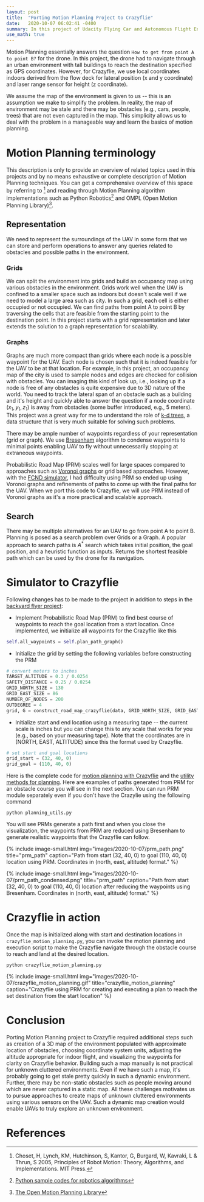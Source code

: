 ```yaml
---
layout: post
title:  "Porting Motion Planning Project to Crazyflie"
date:   2020-10-07 06:02:41 -0400
summary: In this project of Udacity Flying Car and Autonomous Flight Engineer nanodegree, we will make the drone fly through an obstacle course.
use_math: true
---
```


Motion Planning essentially answers the question `How to get from point A to point B?` for the drone. In this project, the drone had to navigate through an urban environment with tall buildings to reach the destination specified as GPS coordinates. However, for Crazyflie, we use local coordinates indoors derived from the flow deck for lateral position (x and y coordinate) and laser range sensor for height (z coordinate).

We assume the map of the environment is given to us -- this is an assumption we make to simplify the problem. In reality, the map of environment may be stale and there may be obstacles (e.g., cars, people, trees) that are not even captured in the map. This simplicity allows us to deal with the problem in a manageable way and learn the basics of motion planning.

# Motion Planning terminology
This description is only to provide an overview of related topics used in this projects and by no means exhaustive or complete description of Motion Planning techniques. You can get a comprehensive overview of this space by referring to [^1] and reading through Motion Planning algorithm implementations such as Python Robotics[^3] and OMPL (Open Motion Planning Library)[^2].

## Representation
We need to represent the surroundings of the UAV in some form that we can store and perform operations to answer any queries related to obstacles and possible paths in the environment.

### Grids
We can split the environment into grids and build an occupancy map using various obstacles in the environment. Grids work well when the UAV is confined to a smaller space such as indoors but doesn't scale well if we need to model a large area such as city. In such a grid, each cell is either occupied or not occupied. We can find paths from point A to point B by traversing the cells that are feasible from the starting point to the destination point. In this project starts with a grid representation and later extends the solution to a graph representation for scalability. 

### Graphs
Graphs are much more compact than grids where each node is a possible waypoint for the UAV. Each node is chosen such that it is indeed feasible for the UAV to be at that location. For example, in this project, an occupancy map of the city is used to sample nodes and edges are checked for collision with obstacles. You can imaging this kind of look up, i.e., looking up if a node is free of any obstacles is quite expensive due to 3D nature of the world. You need to track the lateral span of an obstacle such as a building and it's height and quickly able to answer the question if a node coordinate $(x_{1}, y_{1}, z_{1})$ is away from obstacles (some buffer introduced, e.g., 5 meters). This project was a great way for me to understand the role of [k-d trees](https://www.quora.com/What-is-a-kd-tree-and-what-is-it-used-for), a data structure that is very much suitable for solving such problems.

There may be ample number of waypoints regardless of your representation (grid or graph). We use [Bresenham](https://en.wikipedia.org/wiki/Bresenham%27s_line_algorithm) algorithm to condense waypoints to minimal points enabling UAV to fly without unnecessarily stopping at extraneous waypoints.

Probabilistic Road Map (PRM) scales well for large spaces compared to approaches such as [Voronoi graphs](https://en.wikipedia.org/wiki/Voronoi_diagram) or grid based approaches. However, with the [FCND simulator](https://github.com/udacity/FCND-Simulator-Releases/releases), I had difficulty using PRM so ended up using Voronoi graphs and refinements of paths to come up with the final paths for the UAV. When we port this code to Crazyflie, we will use PRM instead of Voronoi graphs as it's a more practical and scalable approach.

## Search
There may be multiple alternatives for an UAV to go from point A to point B. Planning is posed as a search problem over Grids or a Graph. A popular approach to search paths is $A^{*}$ search which takes initial position, the goal position, and a heuristic function as inputs. Returns the shortest feasible path which can be used by the drone for its navigation. 

# Simulator to Crazyflie
Following changes has to be made to the project in addition to steps in the
[backyard flyer project](https://pramodatre.github.io/2020/10/03/backyard-flyer-project):
* Implement Probabilistic Road Map (PRM) to find best course of waypoints to reach the goal location from a start location. Once implemented, we initialize all waypoints for the Crazyflie like this
```python
self.all_waypoints = self.plan_path_graph()
```
* Initialize the grid by setting the following variables before constructing the PRM
```python
# convert meters to inches
TARGET_ALTITUDE = 0.3 / 0.0254
SAFETY_DISTANCE = 0.25 / 0.0254
GRID_NORTH_SIZE = 130
GRID_EAST_SIZE = 86
NUMBER_OF_NODES = 200
OUTDEGREE = 4
grid, G = construct_road_map_crazyflie(data, GRID_NORTH_SIZE, GRID_EAST_SIZE, TARGET_ALTITUDE, SAFETY_DISTANCE, NUMBER_OF_NODES, OUTDEGREE)
```
* Initialize start and end location using a measuring tape -- the current scale is inches but you can change this to any scale that works for you (e.g., based on your measuring tape). Note that the coordinates are in (NORTH, EAST, ALTITUDE) since this the format used by Crazyflie.
```python
# set start and goal locations
grid_start = (32, 40, 0)
grid_goal = (110, 40, 0)
```

Here is the complete code for [motion planning with Crazyflie](https://github.com/pramodatre/FCND-projects-crazyflie-port/blob/master/crazyflie_motion_planning.py) and the [utility methods for planning](https://github.com/pramodatre/FCND-projects-crazyflie-port/blob/master/planning_utils.py). Here are examples of paths generated from PRM for an obstacle course you will see in the next section. You can run PRM module separately even if you don't have the Crazylie using the following command
```code
python planning_utils.py 
```
You will see PRMs generate a path first and when you close the visualization, the waypoints from PRM are reduced using Bresenham to generate realistic waypoints that the Crazyflie can follow.

{% include image-small.html img="images/2020-10-07/prm_path.png" title="prm_path" caption="Path from start (32, 40, 0) to goal (110, 40, 0) location using PRM. Coordinates in (north, east, altitude) format." %}

{% include image-small.html img="images/2020-10-07/prm_path_condensed.png" title="prm_path" caption="Path from start (32, 40, 0) to goal (110, 40, 0) location after reducing the waypoints using Bresenham. Coordinates in (north, east, altitude) format." %}

# Crazyflie in action

Once the map is initialized along with start and destination locations in `crazyflie_motion_planning.py`, you can invoke the motion planning and execution script to make the Crazyflie navigate through the obstacle course to reach and land at the desired location.
```code
python crazyflie_motion_planning.py
```

{% include image-small.html img="images/2020-10-07/crazyflie_motion_planning.gif" title="crazyflie_motion_planning" caption="Crazyflie using PRM for creating and executing a plan to reach the set destination from the start location" %}

# Conclusion
Porting Motion Planning project to Crazyflie required additional steps such as creation of a 3D map of the environment populated with approximate location of obstacles, choosing coordinate system units, adjusting the altitude appropriate for indoor flight, and visualizing the waypoints for clarity on Crazyflie behavior. Building such a map manually is not practical for unknown cluttered environments. Even if we have such a map, it's probably going to get stale pretty quickly in such a dynamic environment. Further, there may be non-static obstacles such as people moving around which are never captured in a static map. All these challenges motivates us to pursue approaches to create maps of unknown cluttered environments using various sensors on the UAV. Such a dynamic map creation would enable UAVs to truly explore an unknown environment.

# References
[^1]: Choset, H, Lynch, KM, Hutchinson, S, Kantor, G, Burgard, W, Kavraki, L & Thrun, S 2005, Principles of Robot Motion: Theory, Algorithms, and Implementations. MIT Press.
[^2]: [The Open Motion Planning Library](https://ompl.kavrakilab.org/index.html)
[^3]: [Python sample codes for robotics algorithms](https://github.com/AtsushiSakai/PythonRobotics#path-planning)
